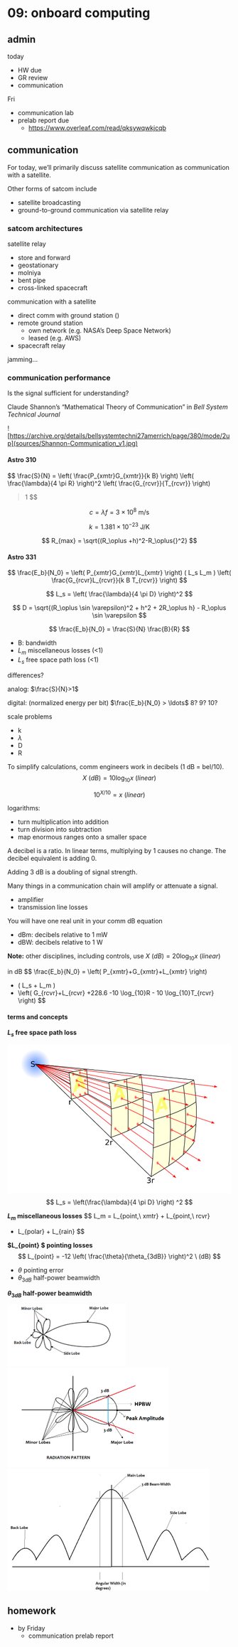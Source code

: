 # 09: onboard computing



## admin

today

- HW due
- GR review
- communication

Fri

- communication lab
- prelab report due
  - https://www.overleaf.com/read/qksywqwkjcqb



## communication

For today, we’ll primarily discuss satellite communication as communication with a satellite. 

Other forms of satcom include 

- satellite broadcasting 
- ground-to-ground communication via satellite relay



### satcom architectures

satellite relay 

- store and forward
- geostationary
- molniya
- bent pipe
- cross-linked spacecraft

communication with a satellite

- direct comm with ground station ()
- remote ground station 
  - own network (e.g. NASA’s Deep Space Network)
  - leased (e.g. AWS)
- spacecraft relay 





jamming…



### communication performance

Is the signal sufficient for understanding?



Claude Shannon’s “Mathematical Theory of Communication” in *Bell System Technical Journal*

![https://archive.org/details/bellsystemtechni27amerrich/page/380/mode/2up](sources/Shannon-Communication_v1.jpg)



#### Astro 310

$$
\frac{S}{N} = \left( \frac{P_{xmtr}G_{xmtr}}{k B} \right) 
\left( \frac{\lambda}{4 \pi R} \right)^2 
\left( \frac{G_{rcvr}}{T_{rcvr}} \right)
> 1
$$

$$
c = \lambda f = 3\times 10^8 \ \mathrm{m/s}
$$

$$
k = 1.381 \times 10^{-23} \ \mathrm{J/K}
$$

$$
R_{max} = \sqrt{(R_\oplus +h)^2-R_\oplus{}^2}
$$

#### Astro 331

$$
\frac{E_b}{N_0} = \left( P_{xmtr}G_{xmtr}L_{xmtr} \right) 
( L_s L_m )
\left( \frac{G_{rcvr}L_{rcvr}}{k B T_{rcvr}} \right)
$$

$$
L_s = \left( \frac{\lambda}{4 \pi D} \right)^2
$$

$$
D = \sqrt{(R_\oplus \sin \varepsilon)^2 + h^2 + 2R_\oplus h} - R_\oplus \sin \varepsilon
$$

$$
\frac{E_b}{N_0} = \frac{S}{N} \frac{B}{R}
$$

- B: bandwidth
- $L_m$ miscellaneous losses (<1)
- $L_s$ free space path loss (<1)

differences?



analog: $\frac{S}{N}>1$ 

digital: (normalized energy per bit) $\frac{E_b}{N_0} > \ldots$ 8? 9? 10? 





scale problems

- k
- $\lambda$
- D
- R



To simplify calculations, comm engineers work in decibels (1 dB = bel/10). 
$$
X\ (dB) = 10 \log_{10} x\ (linear)
$$

$$
10^{X/10} = x\ (linear)
$$

logarithms: 

- turn multiplication into addition 
- turn division into subtraction
- map enormous ranges onto a smaller space



A decibel is a ratio. In linear terms, multiplying by 1 causes no change. The decibel equivalent is adding 0. 

Adding 3 dB is a doubling of signal strength. 



Many things in a communication chain will amplify or attenuate a signal. 

- amplifier
- transmission line losses



You will have one real unit in your comm dB equation

- dBm: decibels relative to 1 mW
- dBW: decibels relative to 1 W





**Note:** other disciplines, including controls, use $X\ (dB) = 20 \log_{10} x\ (linear)$



in dB
$$
\frac{E_b}{N_0} = \left( P_{xmtr}+G_{xmtr}+L_{xmtr} \right) 
+ ( L_s + L_m )
+ \left( G_{rcvr}+L_{rcvr}
+228.6 -10 \log_{10}R - 10 \log_{10}T_{rcvr} \right)
$$


#### terms and concepts

**$L_s$ free space path loss**

![Inverse_square_law](sources/Inverse_square_law.svg)
$$
L_s = \left(\frac{\lambda}{4 \pi D} \right) ^2
$$


**$L_m$ miscellaneous losses**
$$
L_m = L_{point,\ xmtr} + L_{point,\ rcvr} 
+ L_{polar} + L_{rain} 
$$


**$L_{point} $ pointing losses**
$$
L_{point} = -12 \left( \frac{\theta}{\theta_{3dB}} \right)^2 \  (dB)
$$

- $\theta$ pointing error
- $\theta_{3dB}$ half-power beamwidth



**$\theta_{3dB}$ half-power beamwidth** 

<img src="sources/radiation_pattern.png" alt="1611381092307_637469778908583943" style="zoom:50%;" />

<img src="sources/half_power_beamwidth.png" alt="https://www.everythingrf.com/community/what-is-half-power-beam-width" style="zoom:50%;" />

<img src="sources/half_power_beamwidth2.jpeg" alt="https://www.everythingrf.com/community/what-is-half-power-beam-width" style="zoom:50%;" />





## homework

- by Friday
  - communication prelab report

